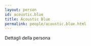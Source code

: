 ```yaml
---
layout: person
id: acoustic.blue
title: Acoustic Blue
permalink: people/acoustic.blue.html
---
```


Dettagli della persona